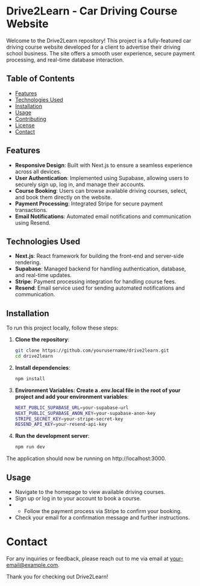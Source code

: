 # Drive2Learn - Car Driving Course Website

Welcome to the Drive2Learn repository! This project is a fully-featured car driving course website developed for a client to advertise their driving school business. The site offers a smooth user experience, secure payment processing, and real-time database interaction.

## Table of Contents

- [Features](#features)
- [Technologies Used](#technologies-used)
- [Installation](#installation)
- [Usage](#usage)
- [Contributing](#contributing)
- [License](#license)
- [Contact](#contact)

## Features

- **Responsive Design**: Built with Next.js to ensure a seamless experience across all devices.
- **User Authentication**: Implemented using Supabase, allowing users to securely sign up, log in, and manage their accounts.
- **Course Booking**: Users can browse available driving courses, select, and book them directly on the website.
- **Payment Processing**: Integrated Stripe for secure payment transactions.
- **Email Notifications**: Automated email notifications and communication using Resend.

## Technologies Used

- **Next.js**: React framework for building the front-end and server-side rendering.
- **Supabase**: Managed backend for handling authentication, database, and real-time updates.
- **Stripe**: Payment processing integration for handling course fees.
- **Resend**: Email service used for sending automated notifications and communication.

## Installation

To run this project locally, follow these steps:

1. **Clone the repository**:

   ```bash
   git clone https://github.com/yourusername/drive2learn.git
   cd drive2learn
   ```

2. **Install dependencies**:

   ```bash
   npm install
   ```

3. **Environment Variables: Create a .env.local file in the root of your project and add your environment variables**:

   ```bash
   NEXT_PUBLIC_SUPABASE_URL=your-supabase-url
   NEXT_PUBLIC_SUPABASE_ANON_KEY=your-supabase-anon-key
   STRIPE_SECRET_KEY=your-stripe-secret-key
   RESEND_API_KEY=your-resend-api-key
   ```

4. **Run the development server**:
   ```bash
   npm run dev
   ```

The application should now be running on http://localhost:3000.

## Usage

- Navigate to the homepage to view available driving courses.
- Sign up or log in to your account to book a course.
- - Follow the payment process via Stripe to confirm your booking.
- Check your email for a confirmation message and further instructions.

# Contact

For any inquiries or feedback, please reach out to me via email at your-email@example.com.

Thank you for checking out Drive2Learn!
